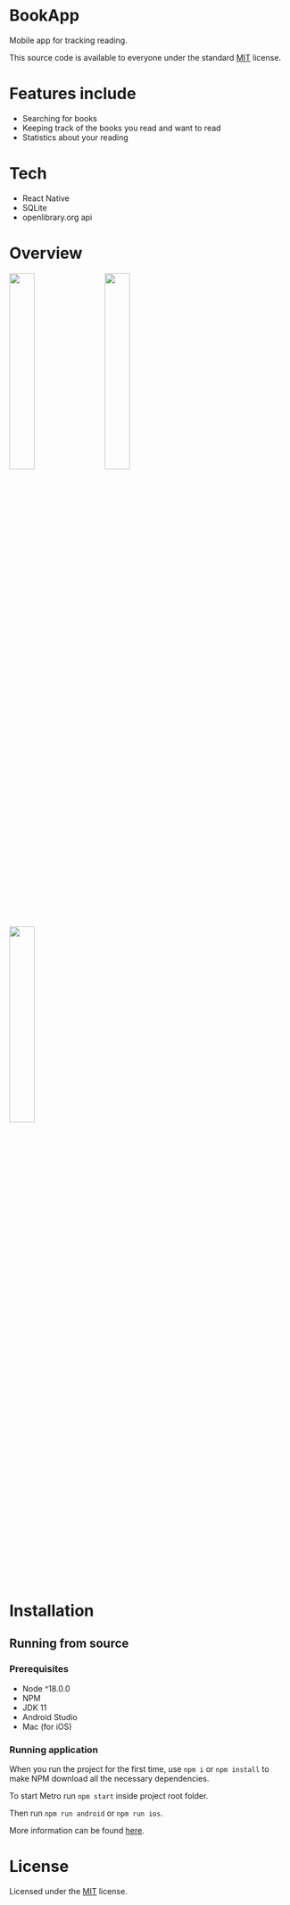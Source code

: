 # BookApp

Mobile app for tracking reading.

This source code is available to everyone under the standard [MIT](https://github.com/MASSHUU12/bookapp/blob/master/LICENSE) license.

# Features include

- Searching for books
- Keeping track of the books you read and want to read
- Statistics about your reading

# Tech

- React Native
- SQLite
- openlibrary.org api

# Overview

<div>
  <img src="https://user-images.githubusercontent.com/61974579/193272305-6df62d7e-03ce-485d-a097-eb124e6b46be.png" width="30%" style="margin: 0 1rem 0 0" />
  <img src="https://user-images.githubusercontent.com/61974579/193272419-4ea666c5-2c25-497c-98cc-9d5339bb3c05.png" width="30%" style="margin: 0 1rem 0 0" />
  <img src="https://user-images.githubusercontent.com/61974579/193272984-1682425a-1fb4-4ad2-9d69-bdddaf1a1663.jpg" width="30%" style="margin: 0 1rem 0 0" />
</div>

# Installation

## Running from source

### Prerequisites

- Node ^18.0.0
- NPM
- JDK 11
- Android Studio
- Mac (for iOS)

### Running application

When you run the project for the first time, use `npm i` or `npm install` to make NPM download all the necessary dependencies.

To start Metro run `npm start` inside project root folder.

Then run `npm run android` or `npm run ios`.

More information can be found [here](https://reactnative.dev/docs/environment-setup).

# License

Licensed under the [MIT](https://github.com/MASSHUU12/bookapp/blob/master/LICENSE) license.
